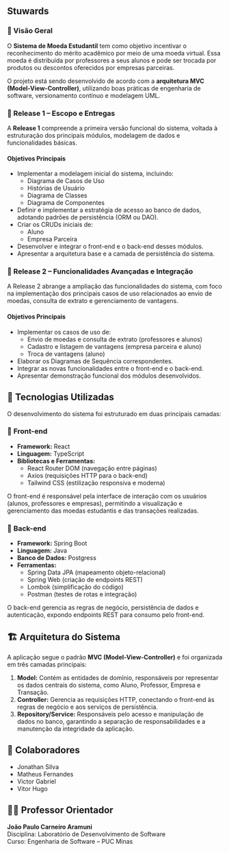 ## Stuwards

### 📘 Visão Geral

O **Sistema de Moeda Estudantil** tem como objetivo incentivar o reconhecimento do mérito acadêmico por meio de uma moeda virtual. Essa moeda é distribuída por professores a seus alunos e pode ser trocada por produtos ou descontos oferecidos por empresas parceiras.

O projeto está sendo desenvolvido de acordo com a **arquitetura MVC (Model-View-Controller)**, utilizando boas práticas de engenharia de software, versionamento contínuo e modelagem UML.

### 🚀 Release 1 – Escopo e Entregas

A **Release 1** compreende a primeira versão funcional do sistema, voltada à estruturação dos principais módulos, modelagem de dados e funcionalidades básicas.

#### **Objetivos Principais**

- Implementar a modelagem inicial do sistema, incluindo:
  - Diagrama de Casos de Uso  
  - Histórias de Usuário  
  - Diagrama de Classes  
  - Diagrama de Componentes  
- Definir e implementar a estratégia de acesso ao banco de dados, adotando padrões de persistência (ORM ou DAO).  
- Criar os CRUDs iniciais de:
  - Aluno  
  - Empresa Parceira  
- Desenvolver e integrar o front-end e o back-end desses módulos.  
- Apresentar a arquitetura base e a camada de persistência do sistema.

### 🚀 Release 2 – Funcionalidades Avançadas e Integração

A Release 2 abrange a ampliação das funcionalidades do sistema, com foco na implementação dos principais casos de uso relacionados ao envio de moedas, consulta de extrato e gerenciamento de vantagens.

#### **Objetivos Principais**

- Implementar os casos de uso de:
  - Envio de moedas e consulta de extrato (professores e alunos)
  - Cadastro e listagem de vantagens (empresa parceira e aluno)
  - Troca de vantagens (aluno)
- Elaborar os Diagramas de Sequência correspondentes.
- Integrar as novas funcionalidades entre o front-end e o back-end.
- Apresentar demonstração funcional dos módulos desenvolvidos.


## 🧩 Tecnologias Utilizadas

O desenvolvimento do sistema foi estruturado em duas principais camadas:

### 🔹 **Front-end**
- **Framework:** React  
- **Linguagem:** TypeScript  
- **Bibliotecas e Ferramentas:**  
  - React Router DOM (navegação entre páginas)  
  - Axios (requisições HTTP para o back-end)  
  - Tailwind CSS (estilização responsiva e moderna)  

O front-end é responsável pela interface de interação com os usuários (alunos, professores e empresas), permitindo a visualização e gerenciamento das moedas estudantis e das transações realizadas.

### 🔹 **Back-end**
- **Framework:** Spring Boot  
- **Linguagem:** Java  
- **Banco de Dados:** Postgress  
- **Ferramentas:**  
  - Spring Data JPA (mapeamento objeto-relacional)  
  - Spring Web (criação de endpoints REST)  
  - Lombok (simplificação do código)  
  - Postman (testes de rotas e integração)

O back-end gerencia as regras de negócio, persistência de dados e autenticação, expondo endpoints REST para consumo pelo front-end.


## 🏗️ Arquitetura do Sistema

A aplicação segue o padrão **MVC (Model-View-Controller)** e foi organizada em três camadas principais:

1. **Model:** Contém as entidades de domínio, responsáveis por representar os dados centrais do sistema, como Aluno, Professor, Empresa e Transação.  
2. **Controller:** Gerencia as requisições HTTP, conectando o front-end às regras de negócio e aos serviços de persistência.  
3. **Repository/Service:** Responsáveis pelo acesso e manipulação de dados no banco, garantindo a separação de responsabilidades e a manutenção da integridade da aplicação.


## 👥 Colaboradores

- Jonathan Silva  
- Matheus Fernandes
- Victor Gabriel
- Vitor Hugo


## 👨‍🏫 Professor Orientador

**João Paulo Carneiro Aramuni**  
Disciplina: Laboratório de Desenvolvimento de Software  
Curso: Engenharia de Software – PUC Minas  

